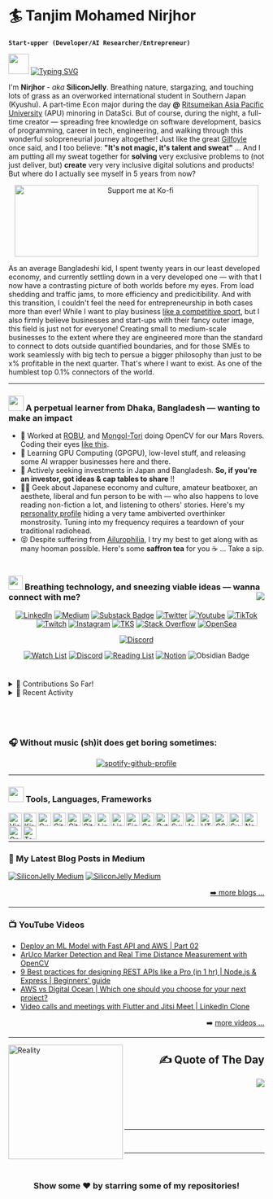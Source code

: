 # 🏄  Tanjim Mohamed Nirjhor

**`Start-upper (Developer/AI Researcher/Entrepreneur)`**

<img src = "https://raw.githubusercontent.com/MartinHeinz/MartinHeinz/master/wave.gif" width = 40px>   [![Typing SVG](https://readme-typing-svg.herokuapp.com?font=Fira+Code&pause=1000&width=435&lines=Ahoy..+Thanks+for+landing+here!+👨‍💻+🦄)](https://git.io/typing-svg)

I'm **Nirjhor** - *aka* **SiliconJelly**. Breathing nature, stargazing, and touching lots of grass as an overworked international student in Southern Japan (Kyushu). A part-time Econ major during the day **@** [Ritsumeikan Asia Pacific University](https://www.instagram.com/p/CMMIwWeLoJb/) (APU) minoring in DataSci. But of course, during the night, a full-time creator — spreading free knowledge on software development, basics of programming, career in tech, engineering, and walking through this wonderful solopreneurial journey altogether! Just like the great [Gilfoyle](https://screenrant.com/silicon-valley-gilfoyles-badass-quotes/) once said, and I too believe: **"It's not magic, it's talent and sweat"** ... And I am putting all my sweat together for **solving** very exclusive problems to (not just deliver, but) **create** very very inclusive digital solutions and products! But where do I actually see myself in 5 years from now?


<a href="https://ko-fi.com/SiliconJelly" target="_blank"><p align="center">
  [<img src="https://www.learninjava.com/img/ko-fi.gif" alt="Support me at Ko-fi" height="141" width="480">](https://ko-fi.com/SiliconJelly)
</p></a>

As an average Bangladeshi kid, I spent twenty years in our least developed economy, and currently settling down in a very developed one — with that I now have a contrasting picture of both worlds before my eyes. From load shedding and traffic jams, to more efficiency and predicitibility. And with this transition, I couldn't feel the need for entrepreneurship in both cases more than ever! While I want to play business [like a competitive sport](https://thoughteconomics.com/mark-cuban/), but I also firmly believe businesses and start-ups with their fancy outer image, this field is just not for everyone! Creating small to medium-scale businesses to the extent where they are engineered more than the standard to connect to dots outside quantified boundaries, and for those SMEs to work seamlessly with big tech to persue a bigger philosophy than just to be x% profitable in the next quarter. That's where I want to exist. As one of the humblest top 0.1% connectors of the world.


---

### <img src="https://emojis.slackmojis.com/emojis/images/1588315024/8823/hyperkitty.gif?1588315024" width="30" /> A perpetual learner from Dhaka, Bangladesh — wanting to make an impact

- 🔭 Worked at [ROBU](https://bracurobu.org/), and [Mongol-Tori](http://www.bracu-mongoltori.com) doing OpenCV for our Mars Rovers. Coding their eyes [like this](https://youtu.be/zQWY-V_I3Eo).
- 🙇 Learning GPU Computing (GPGPU), low-level stuff, and releasing some AI wrapper businesses here and there.
- 💼 Actively seeking investments in Japan and Bangladesh. **So, if you're an investor, got ideas & cap tables to share** !!
- 🤟🏻 Geek about Japanese economy and culture, amateur beatboxer, an aesthete, liberal and fun person to be with — who also happens to love reading non-fiction a lot, and listening to others' stories. Here's my [personality profile](https://www.16personalities.com/profiles/74eba58a295bf) hiding a very tame ambiverted overthinker monstrosity. Tuning into my frequency requires a teardown of your traditional radiohead.
- 😝 Despite suffering from [Ailurophilia](https://www.fairmontvet.com/ailurophilia-is-the-love-of-cats-are-you-an-ailurophile), I try my best to get along with as many hooman possible. Here's some **saffron tea** for you ☕ ... Take a sip.

#

### <img src="https://emojis.slackmojis.com/emojis/images/1621024394/39092/cat-roll.gif?1621024394" width="28" /> Breathing technology, and sneezing viable ideas — wanna connect with me? <img align="right" src="https://img.shields.io/github/followers/SiliconJelly.svg?style=social&label=Follow">

<div align="center">

[![LinkedIn](https://img.shields.io/badge/LinkedIn-0077B5?style=for-the-badge&logo=linkedin&logoColor=white)](https://www.linkedin.com/in/SiliconJelly/)
[![Medium](https://img.shields.io/badge/Medium-333333?style=for-the-badge&logo=medium&logoColor=white)](https://medium.com/@SiliconJelly)
[![Substack Badge](https://img.shields.io/badge/Substack-FF6719?logo=substack&logoColor=fff&style=for-the-badge)](https://substack.com/@siliconjelly)
[![Twitter](https://img.shields.io/badge/Twitter-1DA1F2?style=for-the-badge&logo=twitter&logoColor=white)](https://twitter.com/SiliconJelly)
[![Youtube](https://img.shields.io/badge/Youtube-FF0000?style=for-the-badge&logo=youtube&logoColor=white)](https://www.youtube.com/@SiliconJellyTV?sub_confirmation=1)
[![TikTok](https://img.shields.io/badge/TikTok-000000?style=for-the-badge&logo=tiktok&logoColor=white)](https://www.tiktok.com/@siliconjelly.io)
<br>
[![Twitch](https://img.shields.io/badge/Twitch-9146FF?style=for-the-badge&logo=twitch&logoColor=white)](https://twitch.com/SiliconJelly)
[![Instagram](https://img.shields.io/badge/Instagram-E1306C?style=for-the-badge&logo=instagram&logoColor=white)](https://www.instagram.com/SiliconJelly.Streams)
[![TKS](https://img.shields.io/badge/TKS.life-000000?style=for-the-badge&logo=&logoColor=white)](https://tks.life/profile/tanjim.mohamed.nirjhor#about)
[![Stack Overflow](https://img.shields.io/badge/Stack_Overflow-FE7A16?style=for-the-badge&logo=stack-overflow&logoColor=white)](https://stackoverflow.com/users/15852167/SiliconJelly-io)
[![OpenSea](https://img.shields.io/badge/OpeanSea-2081E2?style=for-the-badge&logo=OpenSea&logoColor=white)](https://opensea.io/NJR4beatZ?tab=created)

[![Discord](https://discord.c99.nl/widget/theme-3/707531138473656403.png)](https://discordapp.com/users/707531138473656403)

[![Watch List](https://img.shields.io/badge/Watching-A81D33?style=for-the-badge&logo=myanimelist&logoColor=white)](https://siliconjelly.notion.site/Watch-List-5535071e16074f319adf9d24afb83bde)
[![Discord](https://img.shields.io/badge/Discord-7289DA?style=for-the-badge&logo=discord&logoColor=white)](https://discord.gg/aw96DF4Z9m)
[![Reading List](https://img.shields.io/badge/Reading-372213?style=for-the-badge&logo=goodreads&logoColor=white)](https://siliconjelly.notion.site/Reading-List-fc10cf0987614bb58a7b06d1f5d5c1d7)
[![Notion](https://img.shields.io/badge/Notion-000000?style=for-the-badge&logo=notion&logoColor=white)](https://siliconjelly-blog.notion.site)
![Obsidian Badge](https://img.shields.io/badge/Obsidian-7C3AED?logo=obsidian&logoColor=fff&style=for-the-badge)

</div>

#

<div>
<details>
  <summary> 🌱 Contributions So Far! </summary>

  <img align="left" alt="SiliconJelly's GitHub Stats" src="https://github-readme-stats.vercel.app/api?username=SiliconJelly&show_icons=true&hide_border=false&title_color=ff652f&icon_color=FFE400&bg_color=09131B&text_color=ffffff&border_color=0c1a25" />
  <img align="left" alt="SiliconJelly's GitHub Stats" src="https://github-readme-stats.vercel.app/api/top-langs/?username=SiliconJelly&theme=radical&hide_border=false&include_all_commits=false&count_private=true&layout=compact" />

![](https://komarev.com/ghpvc/?username=SiliconJelly&style=flat)

</details>

<details>

  <summary> 👾 Recent Activity </summary>

  <img align="right" alt="SiliconJelly's GitHub Stats" src="https://github-readme-streak-stats.herokuapp.com?user=SiliconJelly&theme=radical&hide_border=true" />


</div>

#

<!--START_SECTION:activity

---

<div align="right">


🎉 Merged PR [#120](https://github.com/codeSTACKr/minter-dapp/pull/120) in [codeSTACKr/minter-dapp](https://github.com/codeSTACKr/minter-dapp)>

🗣 Commented on [#120](https://github.com/codeSTACKr/minter-dapp/issues/120) in [codeSTACKr/minter-dapp](https://github.com/codeSTACKr/minter-dapp)

❌ Closed PR [#191](https://github.com/codeSTACKr/create-10k-nft-collection/pull/191) in [codeSTACKr/create-10k-nft-collection](https://github.com/codeSTACKr/create-10k-nft-collection)

🗣 Commented on [#191](https://github.com/codeSTACKr/create-10k-nft-collection/issues/191) in [codeSTACKr/create-10k-nft-collection](https://github.com/codeSTACKr/create-10k-nft-collection)

🎉 Merged PR [#204](https://github.com/codeSTACKr/create-10k-nft-collection/pull/204) in [codeSTACKr/create-10k-nft-collection](https://github.com/codeSTACKr/create-10k-nft-collection)


</div>

</details>

---

END_SECTION:activity-->

<div>

  <br>
  
  ### 🎧 Without music (sh)it does get boring sometimes:

  <div align="center">

  [![spotify-github-profile](https://spotify-github-profile.kittinanx.com/api/view?uid=nirjhor7&cover_image=true&theme=apple&show_offline=false&background_color=d8582e&interchange=true&mode=light)](https://spotify-github-profile.kittinanx.com/api/view?uid=nirjhor7&redirect=true)

</div>

---

### <img src="https://emojis.slackmojis.com/emojis/images/1531849430/4246/blob-sunglasses.gif?1531849430" width="30"/>   Tools, Languages, Frameworks

<img align="left" alt="Visual Studio Code" width="26px" src="https://cdn.jsdelivr.net/gh/devicons/devicon/icons/vscode/vscode-original.svg" />
<img align="left" alt="Kiro" width="26px" src="https://kiro.dev/icon.svg?fe599162bb293ea0" />
<img align="left" alt="Cursor" width="26px" src="https://registry.npmmirror.com/@lobehub/icons-static-png/1.63.0/files/dark/cursor.png" />
<img align="left" alt="Git" width="26px" src="https://cdn.jsdelivr.net/gh/devicons/devicon/icons/git/git-original.svg" />
<img align="left" alt="GitHub" width="26px" src="https://user-images.githubusercontent.com/3369400/139447912-e0f43f33-6d9f-45f8-be46-2df5bbc91289.png#gh-dark-mode-only" />
<img align="left" alt="GitHub" width="26px" src="https://user-images.githubusercontent.com/3369400/139448065-39a229ba-4b06-434b-bc67-616e2ed80c8f.png#gh-light-mode-only" />
<img align="left" alt="Linux" width="26px" src="https://upload.wikimedia.org/wikipedia/commons/1/14/Tux_bw.svg" />
<img align="left" alt="Linux" width="26px" src="https://registry.npmmirror.com/@lobehub/icons-static-png/1.63.0/files/dark/aws-color.png" />
<img align="left" alt="Figma" width="26px" src="https://cdn.jsdelivr.net/gh/devicons/devicon/icons/figma/figma-original.svg" />
<img align="left" alt="Canva" width="26px" src="https://cdn.jsdelivr.net/gh/devicons/devicon/icons/canva/canva-original.svg" />
<img align="left" alt="Python" width="26px" src="https://cdn.jsdelivr.net/gh/devicons/devicon/icons/python/python-original.svg" />
<img align="left" alt="Swift" width="26px" src="https://cdn.jsdelivr.net/gh/devicons/devicon/icons/swift/swift-original.svg" />
<img align="left" alt="JavaScript" width="26px" src="https://cdn.jsdelivr.net/gh/devicons/devicon/icons/javascript/javascript-original.svg" />
<img align="left" alt="HTML5" width="26px" src="https://cdn.jsdelivr.net/gh/devicons/devicon/icons/html5/html5-original.svg" />
<img align="left" alt="CSS3" width="26px" src="https://cdn.jsdelivr.net/gh/devicons/devicon/icons/css3/css3-original.svg" />
<img align="left" alt="SupaBase" width="26px" src="https://meta-q.cdn.bubble.io/f1749641026693x925484157802765400/supabase-logo-icon%20%281%29.png" />
<img align="left" alt="Node.js" width="26px" src="https://cdn.jsdelivr.net/gh/devicons/devicon/icons/nodejs/nodejs-original.svg" />
<img align="left" alt="OpenCV" width="26px" src="https://cdn.jsdelivr.net/gh/devicons/devicon/icons/opencv/opencv-original.svg" />
<img align="left" alt="TensorFlow" width="26px" src="https://cdn.jsdelivr.net/gh/devicons/devicon/icons/tensorflow/tensorflow-original.svg" />

</br>




#
---

### 📝 My Latest Blog Posts in Medium

[![SiliconJelly Medium](https://github-readme-medium-recent-article.vercel.app/medium/@SiliconJelly/0)](https://medium.com/@SiliconJelly)
[![SiliconJelly Medium](https://github-readme-medium-recent-article.vercel.app/medium/@SiliconJelly/3)](https://medium.com/@SiliconJelly)


<div align="right">

[➡️ more blogs ...](https://medium.com/@SiliconJelly)

</div>

---

### 📺 YouTube Videos

<!-- YOUTUBE:START -->
- [Deploy an ML Model with Fast API and AWS | Part 02](https://www.youtube.com/watch?v=o9TOERzCneI)
- [ArUco Marker Detection and Real Time Distance Measurement with OpenCV](https://youtu.be/YOpJrB6bQxo?si=yj7-Snz53oQyBe9i)
- [9 Best practices for designing REST APIs like a Pro &lpar;in 1 hr&rpar; | Node.js &amp; Express | Beginners&#39; guide](https://www.youtube.com/watch?v=q38AJWgcrqc)
- [AWS vs Digital Ocean | Which one should you choose for your next project?](https://www.youtube.com/watch?v=IoxGqAI-_UI)
- [Video calls and meetings with Flutter and Jitsi Meet | LinkedIn Clone](https://www.youtube.com/watch?v=99NpHtt5PVg)
<!-- YOUTUBE:END -->

<div align="right">

➡️ [more videos ...](https://www.youtube.com/@SiliconJellyTV/videos)

</div>

---


[<img align="left" alt="Reality" width="225px" src="https://undo.io/media/uploads/files/Frustrated_programmer.gif" />](https://imgflip.com/user/SiliconJelly.io)

<div align="right">

## ✍ Quote of The Day 

</div>


<img align="right" src="https://quotes-github-readme.vercel.app/api?type=horizontal&theme=radical" />  

<br>
<br>
<br>
<br>
<br>


---

<br>

---

<div align="center">

<br />

### Show some ❤️ by starring some of my repositories!
  
</div>
